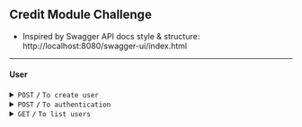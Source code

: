 ## Credit Module Challenge

- Inspired by Swagger API docs style & structure: http://localhost:8080/swagger-ui/index.html

------------------------------------------------------------------------------------------

#### User

<details>
 <summary><code>POST</code> <code><b>/</b></code> <code>To create user</code></summary>

##### Example cURL

> ```javascript
>  curl --location 'localhost:8080/user/create' --header 'Content-Type: application/json' --header 'Accept-Language: tr' --data-raw '{"username": "user1_tc","password": "password","email": "user1@email.com"}'
> ```

</details>

<details>
 <summary><code>POST</code> <code><b>/</b></code> <code>To authentication</code></summary>

##### Example cURL

> ```javascript
> curl --location 'localhost:8080/user/auth' --header 'Content-Type: application/json' --header 'Accept-Language;' --data '{ "username": "user1_tc", "password": "password" }'
> > ```

</details>

<details>
 <summary><code>GET</code> <code><b>/</b></code> <code>To list users</code></summary>

##### Example cURL

> ```javascript
> curl --location 'localhost:8080/user/list' --header 'Content-Type: application/json' --header 'Accept-Language;' --header 'Authorization: Bearer eyJhbGciOiJIUzI1NiJ9.eyJyb2xlIjoiQURNSU4iLCJzdWIiOiJ1c2VyMV90YyIsImlhdCI6MTczNzgyODg4NCwiZXhwIjoxNzY5MzY0ODg0fQ.d89CdxEy4b4Ux2XJTPSpiBC1hDAau2MbZK5tpU49crg'
> ```

</details>

